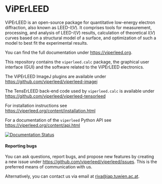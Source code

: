 
# ViPErLEED

ViPErLEED is an open-source package for quantitative low-energy electron
diffraction, also known as LEED-*I*(*V*). It comprises tools for measurement,
processing, and analysis of LEED-*I*(*V*) results, calculation of theoretical
*I*(*V*) curves based on a structural model of a surface, and optimization of
such a model to best fit the experimental results.

You can find the full documentation under <https://viperleed.org>.

This repository contains the `viperleed.calc` package, the graphical user
interface (GUI) and the software related to the ViPErLEED electronics.

The ViPErLEED ImageJ plugins are available under
<https://github.com/viperleed/viperleed-imagej>

The TensErLEED back-end code used by `viperleed.calc` is available under
<https://github.com/viperleed/viperleed-tensorleed>

For installation instructions see
<https://viperleed.org/content/installation.html>

For a documentation of the `viperleed` Python API see
<https://viperleed.org/content/api.html>

[![Documentation Status](https://readthedocs.org/projects/viperleed/badge/?version=latest)](https://viperleed.readthedocs.io/latest/?badge=latest)


#### Reporting bugs
You can ask questions, report bugs, and propose new features by creating
a new issue under <https://github.com/viperleed/viperleed/issues>. This
is the preferred means of communication with us.

Alternatively, you can contact us via email at <riva@iap.tuwien.ac.at>.
